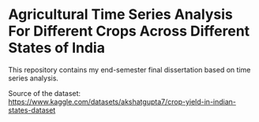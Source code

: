 # Agricultural Time Series Analysis For Different Crops Across Different States of India
This repository contains my end-semester final dissertation based on time series analysis.

Source of the dataset:
https://www.kaggle.com/datasets/akshatgupta7/crop-yield-in-indian-states-dataset
